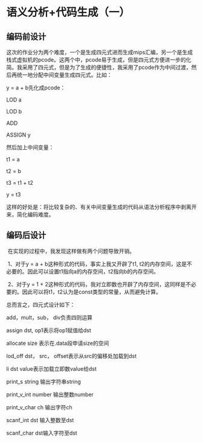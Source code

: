 # 语义分析+代码生成（一）

## 编码前设计

​        这次的作业分为两个难度，一个是生成四元式进而生成mips汇编，另一个是生成栈式虚拟机的pcode。这两个中，pcode易于生成，但是四元式方便进一步的化简。我采用了四元式，但是为了生成的便捷性，我采用了pcode作为中间过渡，然后再统一地分配中间变量生成四元式。比如：

y = a + b先化成pcode：

LOD a

LOD b

ADD

ASSIGN y

然后加上中间变量：

t1 = a

t2 = b

t3 = t1 + t2

y = t3

这样的好处是：将比较复杂的、有关中间变量生成的代码从语法分析程序中剥离开来，简化编码难度。

## 编码后设计

​        在实现的过程中，我发现这样做有两个问题导致开销。

​        1、对于y = a + b这种形式的代码，事实上我又开辟了t1, t2的内存空间，这是不必要的。因此可以设置t1指向a的内存空间，t2指向b的内存空间。

​        2、对于y = 1 + 2这种形式的代码，我对立即数也开辟了内存空间，这同样是不必要的。因此可以将t1，t2认为是const类型的常量，从而避免计算。

总而言之，四元式设计如下：

add，mult，sub， div负责四则运算

assign dst, op1表示将op1赋值给dst

allocate size 表示在.data段申请size的空间

lod_off dst， src， offset表示从src的偏移处加载到dst

li dst value表示加载立即数value给dst

print_s string 输出字符串string

print_v_int number 输出整数number

print_v_char ch 输出字符ch

scanf_int dst 输入整数至dst

scanf_char dst输入字符至dst

